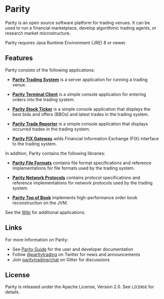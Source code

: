 Parity
======

Parity is an open source software platform for trading venues. It can be
used to run a financial marketplace, develop algorithmic trading agents,
or research market microstructure.

Parity requires Java Runtime Environment (JRE) 8 or newer.


Features
--------

Parity consists of the following applications:

  - [**Parity Trading System**](parity-system) is a server application for
    running a trading venue.

  - [**Parity Terminal Client**](parity-client) is a simple console application
    for entering orders into the trading system.

  - [**Parity Stock Ticker**](parity-ticker) is a simple console application
    that displays the best bids and offers (BBOs) and latest trades in the
    trading system.

  - [**Parity Trade Reporter**](parity-reporter) is a simple console
    application that displays occurred trades in the trading system.

  - [**Parity FIX Gateway**](parity-fix) adds Financial Information Exchange
    (FIX) interface to the trading system.

In addition, Parity contains the following libraries:

  - [**Parity File Formats**](parity-file) contains file format specifications
    and reference implementations for file formats used by the trading system.

  - [**Parity Network Protocols**](parity-net) contains protocol specifications
    and reference implementations for network protocols used by the trading
    system.

  - [**Parity Top of Book**](parity-top) implements high-performance order book
    reconstruction on the JVM.

See the [Wiki][] for additional applications.

  [Wiki]: https://github.com/paritytrading/parity/wiki


Links
-----

For more information on Parity:

  - See [Parity Guide](https://github.com/paritytrading/documentation) for
    the user and developer documentation
  - Follow [@paritytrading](https://twitter.com/paritytrading) on Twitter for
    news and announcements
  - Join [paritytrading/chat](https://gitter.im/paritytrading/chat) on Gitter
    for discussions


License
-------

Parity is released under the Apache License, Version 2.0. See `LICENSE` for
details.
